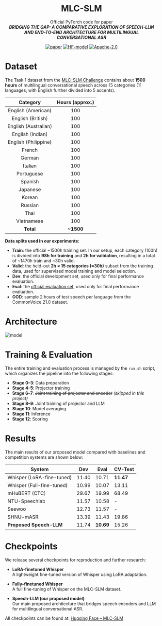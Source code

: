 <div align="center">
    <h1>
  MLC-SLM
    </h1>
    <p>
    Official PyTorch code for paper <br>
    <b><em>BRIDGING THE GAP: A COMPARATIVE EXPLORATION OF SPEECH-LLM AND END-TO-END ARCHITECTURE FOR MULTILINGUAL CONVERSATIONAL ASR</em></b>
    </p>
    <p>
    </p>
    <a href="#"><img src="https://img.shields.io/badge/Paper-ArXiv-red" alt="paper"></a>
    <a href="https://huggingface.co/YuCeong-May/MLC-SLM/"><img src="https://img.shields.io/badge/Hugging%20Face-Model%20Page-yellow" alt="HF-model"></a>
    <a href="https://github.com/FireRedTeam/FireRedTTS"><img src="https://img.shields.io/badge/License-Apache%202.0-blue.svg" alt="Apache-2.0"></a>
</div>

# Dataset

The Task 1 dataset from the [MLC-SLM Challenge](https://www.nexdata.ai/competition/mlc-slm) contains about **1500 hours** of multilingual conversational speech across 15 categories (11 languages, with English further divided into 5 accents).

|       Category       | Hours (approx.) |
| :----------------------------: | :----------------------: |
|  English (American)  |       100       |
|  English (British)   |       100       |
| English (Australian) |       100       |
|   English (Indian)   |       100       |
| English (Philippine) |       100       |
|        French        |       100       |
|        German        |       100       |
|       Italian        |       100       |
|      Portuguese      |       100       |
|       Spanish        |       100       |
|       Japanese       |       100       |
|        Korean        |       100       |
|       Russian        |       100       |
|         Thai         |       100       |
|      Vietnamese      |       100       |
|      **Total**       |    **~1500**    |

**Data splits used in our experiments:**
- **Train**: the official ~1500h training set. In our setup, each category (100h) is divided into **98h for training** and **2h for validation**, resulting in a total of ~1470h train and ~30h valid.  
- **Valid**: the held-out **2h × 15 categories (≈30h)** subset from the training data, used for supervised model training and model selection.  
- **Dev**: the official development set, used only for final performance evaluation.  
- **Eval**: the [official evaluation set](https://huggingface.co/datasets/bsmu/MLC-SLM-Eval), used only for final performance evaluation.  
- **OOD**: sample 2 hours of test speech per language from the CommonVoice 21.0 dataset.   

# Architecture

![model](model.png)


# Training & Evaluation

The entire training and evaluation process is managed by the `run.sh` script, which organizes the pipeline into the following stages:  

- **Stage 0–3**: Data preparation  
- **Stage 4–5**: Projector training  
- **Stage 6–7**: ~~Joint training of projector and encoder~~ *(skipped in this project)*  
- **Stage 8–9**: Joint training of projector and LLM  
- **Stage 10**: Model averaging  
- **Stage 11**: Inference  
- **Stage 12**: Scoring

# Results

The main results of our proposed model compared with baselines and competition systems are shown below:

| **System**                | **Dev** | **Eval** | **CV-Test** |
|----------------------------|---------|----------|-------------|
| Whisper (LoRA-fine-tuned)  | 11.40   | 10.71    | **11.47**   |
| Whisper (Full-fine-tuned)  | 10.99   | 10.07    | 13.11       |
| mHuBERT (CTC)              | 29.67   | 19.99    | 68.49       |
| NTU-Speechlab              | 11.57   | 10.58    | -           |
| Seewoo                     | 12.73   | 11.57    | -           |
| SHNU-mASR                  | 13.39   | 11.43    | 19.86       |
| **Proposed Speech-LLM**    | 11.74   | **10.69**| 15.26       |



# Checkpoints

We release several checkpoints for reproduction and further research:  

- **LoRA-finetuned Whisper**  
  A lightweight fine-tuned version of Whisper using LoRA adaptation.  

- **Fully-finetuned Whisper**  
  A full fine-tuning of Whisper on the MLC-SLM dataset.  

- **Speech-LLM (our proposed model)**  
  Our main proposed architecture that bridges speech encoders and LLM for multilingual conversational ASR.  

All checkpoints can be found at: [Hugging Face – MLC-SLM](https://huggingface.co/YuCeong-May/MLC-SLM/tree/main)
